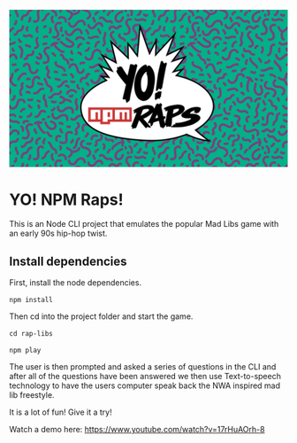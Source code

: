 ![YO NPM RAPS](https://github.com/anthonydelgado/rap-libs/raw/master/logo.jpg)


# YO! NPM Raps!

This is an Node CLI project that emulates the popular Mad Libs game with an early 90s hip-hop twist. 
 
## Install dependencies 
  
  First, install the node dependencies. 
 ```
 npm install 
 ```
 Then cd into the project folder and start the game. 
 ```
 cd rap-libs
 ```
 
 ```
 npm play
 ```
 
The user is then prompted and asked a series of questions in the CLI and after all of the questions have been answered we then use Text-to-speech technology to have the users computer speak back the NWA inspired mad lib freestyle.

It is a lot of fun! Give it a try! 

Watch a demo here: https://www.youtube.com/watch?v=17rHuAOrh-8
